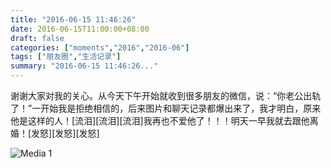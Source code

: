 ```yaml
---
title: "2016-06-15 11:46:26"
date: 2016-06-15T11:00:00+08:00
draft: false
categories: ["moments","2016","2016-06"]
tags: ["朋友圈","生活记录"]
summary: "2016-06-15 11:46:26..."
---
```


谢谢大家对我的关心。从今天下午开始就收到很多朋友的微信，说：“你老公出轨了！”一开始我是拒绝相信的，后来图片和聊天记录都爆出来了，我才明白，原来他是这样的人！[流泪][流泪][流泪]我再也不爱他了！！！明天一早我就去跟他离婚！[发怒][发怒][发怒]

![Media 1](/Moments/photos/2016-06-15/201606151146260.jpg)

